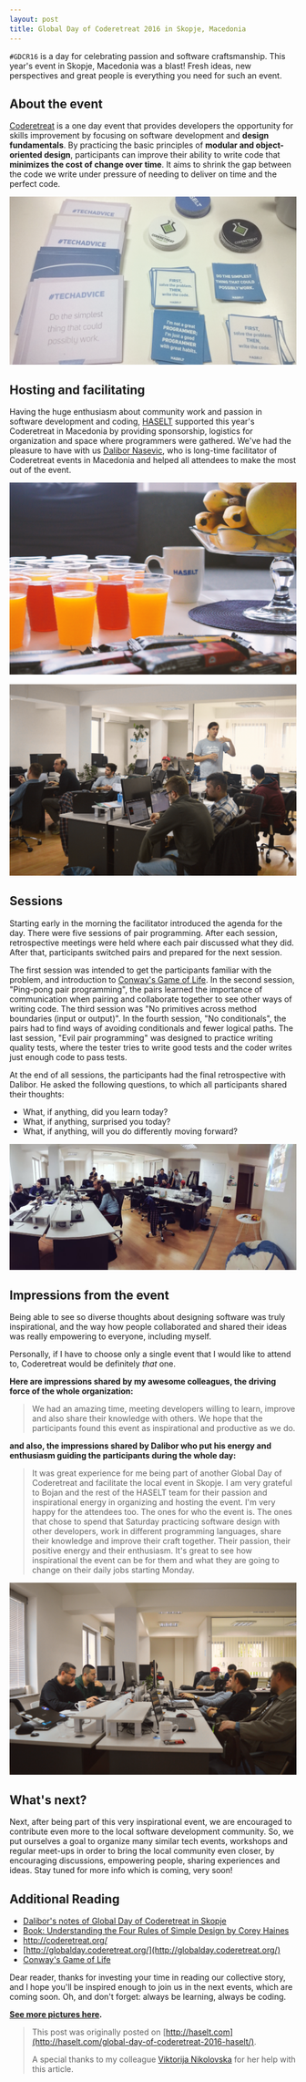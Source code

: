 ```yaml
---
layout: post
title: Global Day of Coderetreat 2016 in Skopje, Macedonia
---
```


``#GDCR16`` is a day for celebrating passion and software craftsmanship. This year's event in Skopje, Macedonia was a blast! Fresh ideas, new perspectives and great people is everything you need for such an event.<!--excerpt--> 

## About the event

[Coderetreat](http://globalday.coderetreat.org/) is a one day event that provides developers the opportunity for skills improvement by focusing on software development and **design fundamentals**. By practicing the basic principles of **modular and object-oriented design**, participants can improve their ability to write code that **minimizes the cost of change over time**. It aims to shrink the gap between the code we write under pressure of needing to deliver on time and the perfect code.

![Global Day of Coderetreat 2016 in Skopje, Macedonia](/images/2016-10-27-global-day-of-coderetreat-2016-haselt-macedonia/6.png)

## Hosting and facilitating

Having the huge enthusiasm about community work and passion in software development and coding, [HASELT](http://www.haselt.com/) supported this year's Coderetreat in Macedonia by providing sponsorship, logistics for organization and space where programmers were gathered. We've had the pleasure to have with us [Dalibor Nasevic](dalibornasevic.com), who is long-time facilitator of Coderetreat events in Macedonia and helped all attendees to make the most out of the event.

![Global Day of Coderetreat 2016 in Skopje, Macedonia](/images/2016-10-27-global-day-of-coderetreat-2016-haselt-macedonia/2.png)

![Global Day of Coderetreat 2016 in Skopje, Macedonia](/images/2016-10-27-global-day-of-coderetreat-2016-haselt-macedonia/3.png)

## Sessions

Starting early in the morning the facilitator introduced the agenda for the day. There were five sessions of pair programming. After each session, retrospective meetings were held where each pair discussed what they did. After that, participants switched pairs and prepared for the next session.

The first session was intended to get the participants familiar with the problem, and introduction to [Conway's Game of Life](https://en.wikipedia.org/wiki/Conway%27s_Game_of_Life). In the second session, "Ping-pong pair programming", the pairs learned the importance of communication when pairing and collaborate together to see other ways of writing code. The third session was "No primitives across method boundaries (input or output)". In the fourth session, "No conditionals", the pairs had to find ways of avoiding conditionals and fewer logical paths. The last session, "Evil pair programming" was designed to practice writing quality tests, where the tester tries to write good tests and the coder writes just enough code to pass tests.

At the end of all sessions, the participants had the final retrospective with Dalibor. He asked the following questions, to which all participants shared their thoughts:

- What, if anything, did you learn today?
- What, if anything, surprised you today?
- What, if anything, will you do differently moving forward?

![Global Day of Coderetreat 2016 in Skopje, Macedonia](/images/2016-10-27-global-day-of-coderetreat-2016-haselt-macedonia/4.png)

## Impressions from the event

Being able to see so diverse thoughts about designing software was truly inspirational, and the way how people collaborated and shared their ideas was really empowering to everyone, including myself. 

Personally, if I have to choose only a single event that I would like to attend to, Coderetreat would be definitely *that* one. 

**Here are impressions shared by my awesome colleagues, the driving force of the whole organization:**

>We had an amazing time, meeting developers willing to learn, improve and also share their knowledge with others. We hope that the participants found this event as inspirational and productive as we do.

**and also, the impressions shared by Dalibor who put his energy and enthusiasm guiding the participants during the whole day:**

>It was great experience for me being part of another Global Day of Coderetreat and facilitate the local event in Skopje. I am very grateful to Bojan and the rest of the HASELT team for their passion and inspirational energy in organizing and hosting the event. I'm very happy for the attendees too. The ones for who the event is. The ones that chose to spend that Saturday practicing software design with other developers, work in different programming languages, share their knowledge and improve their craft together. Their passion, their positive energy and their enthusiasm. It's great to see how inspirational the event can be for them and what they are going to change on their daily jobs starting Monday.

![Global Day of Coderetreat 2016 in Skopje, Macedonia](/images/2016-10-27-global-day-of-coderetreat-2016-haselt-macedonia/5.png)

## What's next?

Next, after being part of this very inspirational event, we are encouraged to contribute even more to the local software development community. So, we put ourselves a goal to organize many similar tech events, workshops and regular meet-ups in order to bring the local community even closer, by encouraging discussions, empowering people, sharing experiences and ideas. Stay tuned for more info which is coming, very soon!

## Additional Reading

- [Dalibor's notes of Global Day of Coderetreat in Skopje](http://dalibornasevic.com/posts/74-notes-from-global-day-of-coderetreat-2016-in-skopje)
- [Book: Understanding the Four Rules of Simple Design by Corey Haines](https://leanpub.com/4rulesofsimpledesign/c/gdcr)
- [http://coderetreat.org/ ](http://coderetreat.org/)
- [http://globalday.coderetreat.org/](http://globalday.coderetreat.org/)
- [Conway's Game of Life](https://en.wikipedia.org/wiki/Conway%27s_Game_of_Life)

Dear reader, thanks for investing your time in reading our collective story, and I hope you'll be inspired enough to join us in the next events, which are coming soon. Oh, and don't forget: always be learning, always be coding.

**[See more pictures here](https://www.facebook.com/HASELTofficial/photos/?tab=album&album_id=666003166900108).**

> This post was originally posted on [http://haselt.com](http://haselt.com/global-day-of-coderetreat-2016-haselt/).
> 
> A special thanks to my colleague [Viktorija Nikolovska](https://www.linkedin.com/in/viktorijanikolovska) for her help with this article.